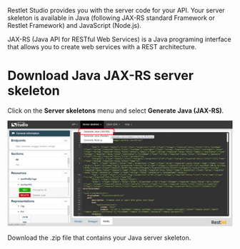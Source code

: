 Restlet Studio provides you with the server code for your API. Your server skeleton is available in Java (following JAX-RS standard Framework or Restlet Framework) and JavaScript (Node.js).

JAX-RS (Java API for RESTful Web Services) is a Java programing interface that allows you to create web services with a REST architecture.

# Download Java JAX-RS server skeleton

Click on the **Server skeletons** menu and select **Generate Java (JAX-RS)**.

![JAX-RS](images/jax-rs.jpg "JAX-RS")

Download the .zip file that contains your Java server skeleton.
